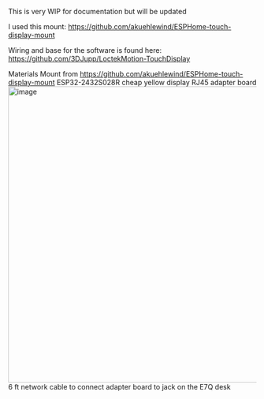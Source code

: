 This is very WIP for documentation but will be updated

I used this mount: https://github.com/akuehlewind/ESPHome-touch-display-mount

Wiring and base for the software is found here: https://github.com/3DJupp/LoctekMotion-TouchDisplay


Materials
Mount from https://github.com/akuehlewind/ESPHome-touch-display-mount
ESP32-2432S028R cheap yellow display
RJ45 adapter board 
<img width="612" height="601" alt="image" src="https://github.com/user-attachments/assets/e4ffe8dc-799a-4519-966d-3e24c7d8a8ba" />
6 ft network cable to connect adapter board to jack on the E7Q desk


